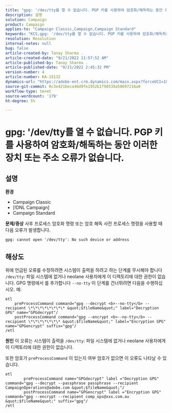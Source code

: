 ```yaml
---
title: "gpg: '/dev/tty를 열 수 없습니다. PGP 키를 사용하여 암호화/해독하는 동안 이러한 장치 또는 주소 오류가 없습니다."
description: 설명
solution: Campaign
product: Campaign
applies-to: "Campaign Classic,Campaign,Campaign Standard"
keywords: "KCS,gpg: '/dev/tty를 열 수 없습니다. PGP 키를 사용하여 암호화/해독하는 동안 이러한 장치 또는 주소 오류가 없습니다."
resolution: Resolution
internal-notes: null
bug: false
article-created-by: Tanay Sharma .
article-created-date: "9/21/2022 11:57:52 AM"
article-published-by: Tanay Sharma .
article-published-date: "9/21/2022 2:45:32 PM"
version-number: 4
article-number: KA-15132
dynamics-url: "https://adobe-ent.crm.dynamics.com/main.aspx?forceUCI=1&pagetype=entityrecord&etn=knowledgearticle&id=16788499-a439-ed11-9db1-002248086735"
source-git-commit: 0c3e421beca46d9fe1952b1f98538a50697216a0
workflow-type: tm+mt
source-wordcount: '179'
ht-degree: 5%

---
```


# gpg: &#39;/dev/tty를 열 수 없습니다. PGP 키를 사용하여 암호화/해독하는 동안 이러한 장치 또는 주소 오류가 없습니다.

## 설명

<b>환경</b>
- Campaign Classic
- [!DNL Campaign]
- Campaign Standard



<b>문제/증상</b>
사후 프로세스 암호화 명령 또는 암호 해독 사전 프로세스 명령을 사용할 때 다음 오류가 발생합니다.


```
gpg: cannot open '/dev/tty': No such device or address
```





## 해상도


위에 언급된 오류를 수정하려면 시스템이 출력을 하려고 하는 단계를 무시해야 합니다 `/dev/tty`: 파일 시스템에 없거나 neolane 사용자에게 이 디렉토리에 대한 권한이 없습니다. GPG 명령에서 를 추가합니다 `--no-tty` 이 단계를 건너뛰려면 다음을 수행하십시오. 예:


```
etl
    preProcessCommand command="gpg --decrypt <b>--no-tty</b> --recipient \*\*\*\*\*\*\*\* &quot;$fileName&quot;" label="Decryption GPG" name="GPGdecrypt"/
    postProcessCommand command="gpg --encrypt <b>--no-tty</b> --recipient \*\*\*\*\*\*\* &quot;$fileName&quot;" label="Encryption GPG" name="GPGencrypt" suffix="gpg"/
/etl
```

<b>원인</b>
이 오류는 시스템이 출력을 `/dev/tty`: 파일 시스템에 없거나 neolane 사용자에게 이 디렉토리에 대한 권한이 없습니다.

또한 암호가 `preProcessCommand` 이 있는지 여부 암호가 없으면 이 오류도 나타날 수 있습니다.


```
etl
        preProcessCommand name="GPGdecrypt" label ="Decryption GPG" command="gpg --decrypt --passphrase passphrase --recipient CampaignOperations@adobe.com &quot;$fileName&quot;"/
        postProcessCommand name="GPGencrypt" label ="Encryption GPG" command="gpg --encrypt --recipient comp_ops@xxx.com.au &quot;$fileName&quot;" suffix="gpg"/
/etl
```

